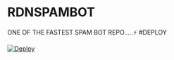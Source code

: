 # RDNSPAMBOT
ONE OF THE FASTEST SPAM BOT REPO.....⚡
#DEPLOY

[![Deploy](https://www.herokucdn.com/deploy/button.svg)](https://heroku.com/deploy?template=https://github.com/legendxdxx/rdnspambot)
